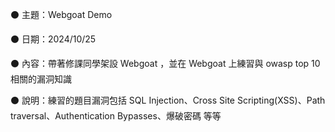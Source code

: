 ⚫ 主題：Webgoat Demo

⚫ 日期：2024/10/25

⚫ 內容：帶著修課同學架設 Webgoat ，並在 Webgoat 上練習與 owasp top 10 相關的漏洞知識

⚫ 說明：練習的題目漏洞包括 SQL Injection、Cross Site Scripting(XSS)、Path traversal、Authentication Bypasses、爆破密碼 等等
